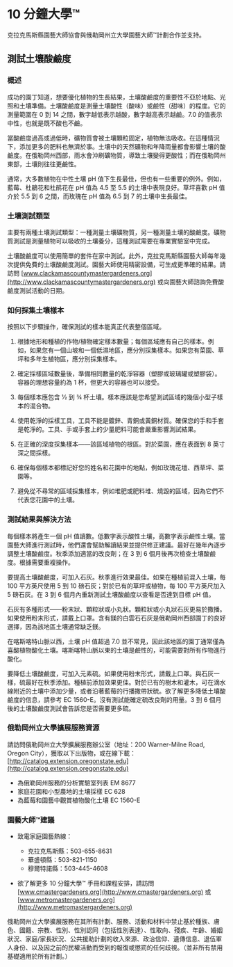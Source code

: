 # 10 分鐘大學™

克拉克馬斯縣園藝大師協會與俄勒岡州立大學園藝大師™計劃合作並支持。

## 測試土壤酸鹼度

### 概述

成功的園丁知道，想要優化植物的生長結果，土壤酸鹼度的重要性不亞於地點、光照和土壤準備。土壤酸鹼度是測量土壤酸性（酸味）或鹼性（甜味）的程度。它的測量範圍在 0 到 14 之間，數字越低表示越酸，數字越高表示越鹼。7.0 的值表示中性，也就是既不酸也不鹼。

當酸鹼度過高或過低時，礦物質會被土壤顆粒固定，植物無法吸收。在這種情況下，添加更多的肥料也無濟於事。土壤中的天然礦物和年降雨量都會影響土壤的酸鹼度。在俄勒岡州西部，雨水會沖刷礦物質，導致土壤變得更酸性；而在俄勒岡州東部，土壤則往往更鹼性。

通常，大多數植物在中性土壤 pH 值下生長最佳，但也有一些重要的例外。例如，藍莓、杜鵑花和杜鹃花在 pH 值為 4.5 至 5.5 的土壤中表現良好。草坪喜歡 pH 值介於 5.5 到 6 之間，而玫瑰在 pH 值為 6.5 到 7 的土壤中生長最佳。

### 土壤測試類型

主要有兩種土壤測試類型：一種測量土壤礦物質，另一種測量土壤的酸鹼度。礦物質測試是測量植物可以吸收的土壤養分，這種測試需要在專業實驗室中完成。

土壤酸鹼度可以使用簡單的套件在家中測試。此外，克拉克馬斯縣園藝大師每年幾次提供免費的土壤酸鹼度測試。園藝大師使用精密設備，可生成更準確的結果。請訪問 [www.clackamascountymastergardeners.org](http://www.clackamascountymastergardeners.org) 或向園藝大師諮詢免費酸鹼度測試活動的日期。

### 如何採集土壤樣本

按照以下步驟操作，確保測試的樣本能真正代表整個區域。

1. 根據地形和種植的作物/植物確定樣本數量；每個區域應有自己的樣本。例如，如果您有一個山坡和一個低濕地區，應分別採集樣本。如果您有菜園、草坪和多年生植物區，應分別採集樣本。

2. 確定採樣區域數量後，準備相同數量的乾淨容器（塑膠或玻璃罐或塑膠袋）。容器的理想容量約為 1 杯，但更大的容器也可以接受。

3. 每個樣本應包含 ½ 到 ¾ 杯土壤。樣本應該是您希望測試區域的幾個小型子樣本的混合物。

4. 使用乾淨的採樣工具，工具不能是鍍鋅、青銅或黃銅材質。確保您的手和手套是乾淨的。工具、手或手套上的少量肥料可能會嚴重影響測試結果。

5. 在正確的深度採集樣本——該區域植物的根區。對於菜園，應在表面到 8 英寸深之間採樣。

6. 確保每個樣本都標記好您的姓名和花園中的地點，例如玫瑰花壇、西草坪、菜園等。

7. 避免從不尋常的區域採集樣本，例如堆肥或肥料堆、燒毀的區域，因為它們不代表您花園中的土壤。

### 測試結果與解決方法

每個樣本將產生一個 pH 值讀數。低數字表示酸性土壤，高數字表示鹼性土壤。當園藝大師進行測試時，他們還會幫助解讀結果並提供修正建議。最好在幾年內逐步調整土壤酸鹼度。秋季添加適當的改良劑；在 3 到 6 個月後再次檢查土壤酸鹼度。根據需要重複操作。

要提高土壤酸鹼度，可加入石灰。秋季進行效果最佳。如果在種植前混入土壤，每 100 平方英尺使用 5 到 10 磅石灰；對於已有的草坪或植物，每 100 平方英尺加入 5 磅石灰。在 3 到 6 個月內重新測試土壤酸鹼度以查看是否達到目標 pH 值。

石灰有多種形式——粉末狀、顆粒狀或小丸狀。顆粒狀或小丸狀石灰更易於撒播。如果使用粉末形式，請戴上口罩。含有鎂的白雲石石灰是俄勒岡州西部園丁的良好選擇，因為該地區土壤通常缺乏鎂。

在喀斯喀特山脈以西，土壤 pH 值超過 7.0 並不常見，因此該地區的園丁通常僅為喜酸植物酸化土壤。喀斯喀特山脈以東的土壤是鹼性的，可能需要對所有作物進行酸化。

要降低土壤酸鹼度，可加入元素硫。如果使用粉末形式，請戴上口罩。與石灰一樣，硫最好在秋季添加。種植前添加效果更佳。對於已有的樹木和灌木，可在滴水線附近的土壤中添加少量，或者沿著藍莓的行播撒帶狀硫。欲了解更多降低土壤酸鹼度的信息，請參考 EC 1560-E。沒有測試能確定硫改良劑的用量。3 到 6 個月後的土壤酸鹼度測試會告訴您是否需要更多硫。

### 俄勒岡州立大學擴展服務資源

請訪問俄勒岡州立大學擴展服務辦公室（地址：200 Warner-Milne Road, Oregon City），獲取以下出版物，或在線下載：[http://catalog.extension.oregonstate.edu](http://catalog.extension.oregonstate.edu)

- 為俄勒岡州服務的分析實驗室列表 EM 8677  
- 家庭花園和小型農地的土壤採樣 EC 628  
- 為藍莓和園藝中觀賞植物酸化土壤 EC 1560-E  

### 園藝大師™建議

- 致電家庭園藝熱線：  
  - 克拉克馬斯縣：503-655-8631  
  - 華盛頓縣：503-821-1150  
  - 穆爾特諾縣：503-445-4608  

- 欲了解更多 10 分鐘大學™ 手冊和課程安排，請訪問  
  [www.cmastergardeners.org](http://www.cmastergardeners.org) 或  
  [www.metromastergardeners.org](http://www.metromastergardeners.org)

俄勒岡州立大學擴展服務在其所有計劃、服務、活動和材料中禁止基於種族、膚色、國籍、宗教、性別、性別認同（包括性別表達）、性取向、殘疾、年齡、婚姻狀況、家庭/家長狀況、公共援助計劃的收入來源、政治信仰、遺傳信息、退伍軍人身份、以及因之前的民權活動而受到的報復或懲罰的任何歧視。（並非所有禁用基礎適用於所有計劃。）
